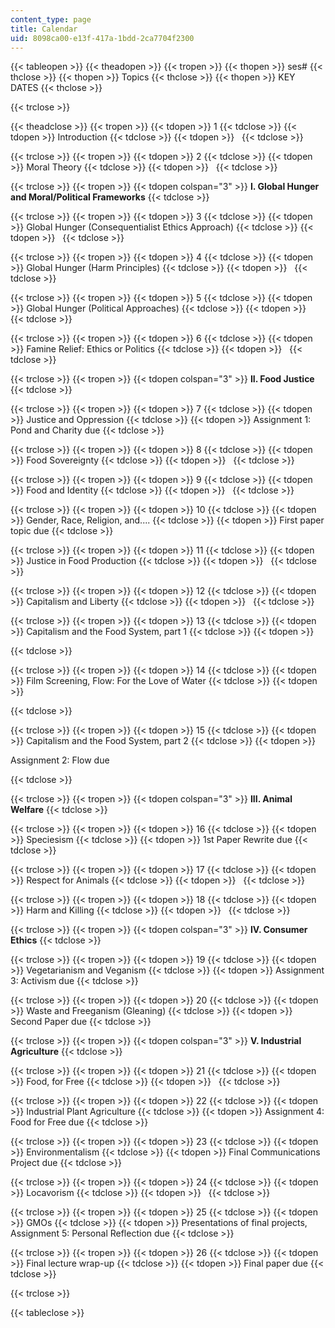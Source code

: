 ```yaml
---
content_type: page
title: Calendar
uid: 8098ca00-e13f-417a-1bdd-2ca7704f2300
---
```


  
{{< tableopen >}}
{{< theadopen >}}
{{< tropen >}}
{{< thopen >}}
ses#
{{< thclose >}}
{{< thopen >}}
Topics
{{< thclose >}}
{{< thopen >}}
KEY DATES
{{< thclose >}}

{{< trclose >}}

{{< theadclose >}}
{{< tropen >}}
{{< tdopen >}}
1
{{< tdclose >}}
{{< tdopen >}}
Introduction
{{< tdclose >}}
{{< tdopen >}}
 
{{< tdclose >}}

{{< trclose >}}
{{< tropen >}}
{{< tdopen >}}
2
{{< tdclose >}}
{{< tdopen >}}
Moral Theory
{{< tdclose >}}
{{< tdopen >}}
 
{{< tdclose >}}

{{< trclose >}}
{{< tropen >}}
{{< tdopen colspan="3" >}}
**I. Global Hunger and Moral/Political Frameworks**
{{< tdclose >}}

{{< trclose >}}
{{< tropen >}}
{{< tdopen >}}
3
{{< tdclose >}}
{{< tdopen >}}
Global Hunger (Consequentialist Ethics Approach)
{{< tdclose >}}
{{< tdopen >}}
 
{{< tdclose >}}

{{< trclose >}}
{{< tropen >}}
{{< tdopen >}}
4
{{< tdclose >}}
{{< tdopen >}}
Global Hunger (Harm Principles)
{{< tdclose >}}
{{< tdopen >}}
 
{{< tdclose >}}

{{< trclose >}}
{{< tropen >}}
{{< tdopen >}}
5
{{< tdclose >}}
{{< tdopen >}}
Global Hunger (Political Approaches)
{{< tdclose >}}
{{< tdopen >}}
 
{{< tdclose >}}

{{< trclose >}}
{{< tropen >}}
{{< tdopen >}}
6
{{< tdclose >}}
{{< tdopen >}}
Famine Relief: Ethics or Politics
{{< tdclose >}}
{{< tdopen >}}
 
{{< tdclose >}}

{{< trclose >}}
{{< tropen >}}
{{< tdopen colspan="3" >}}
**II. Food Justice**
{{< tdclose >}}

{{< trclose >}}
{{< tropen >}}
{{< tdopen >}}
7
{{< tdclose >}}
{{< tdopen >}}
Justice and Oppression
{{< tdclose >}}
{{< tdopen >}}
Assignment 1: Pond and Charity due
{{< tdclose >}}

{{< trclose >}}
{{< tropen >}}
{{< tdopen >}}
8
{{< tdclose >}}
{{< tdopen >}}
Food Sovereignty
{{< tdclose >}}
{{< tdopen >}}
 
{{< tdclose >}}

{{< trclose >}}
{{< tropen >}}
{{< tdopen >}}
9
{{< tdclose >}}
{{< tdopen >}}
Food and Identity
{{< tdclose >}}
{{< tdopen >}}
 
{{< tdclose >}}

{{< trclose >}}
{{< tropen >}}
{{< tdopen >}}
10
{{< tdclose >}}
{{< tdopen >}}
Gender, Race, Religion, and....
{{< tdclose >}}
{{< tdopen >}}
First paper topic due
{{< tdclose >}}

{{< trclose >}}
{{< tropen >}}
{{< tdopen >}}
11
{{< tdclose >}}
{{< tdopen >}}
Justice in Food Production
{{< tdclose >}}
{{< tdopen >}}
 
{{< tdclose >}}

{{< trclose >}}
{{< tropen >}}
{{< tdopen >}}
12
{{< tdclose >}}
{{< tdopen >}}
Capitalism and Liberty
{{< tdclose >}}
{{< tdopen >}}
 
{{< tdclose >}}

{{< trclose >}}
{{< tropen >}}
{{< tdopen >}}
13
{{< tdclose >}}
{{< tdopen >}}
Capitalism and the Food System, part 1
{{< tdclose >}}
{{< tdopen >}}



{{< tdclose >}}

{{< trclose >}}
{{< tropen >}}
{{< tdopen >}}
14
{{< tdclose >}}
{{< tdopen >}}
Film Screening, Flow: For the Love of Water
{{< tdclose >}}
{{< tdopen >}}



{{< tdclose >}}

{{< trclose >}}
{{< tropen >}}
{{< tdopen >}}
15
{{< tdclose >}}
{{< tdopen >}}
Capitalism and the Food System, part 2
{{< tdclose >}}
{{< tdopen >}}


Assignment 2: Flow due


{{< tdclose >}}

{{< trclose >}}
{{< tropen >}}
{{< tdopen colspan="3" >}}
**III. Animal Welfare**
{{< tdclose >}}

{{< trclose >}}
{{< tropen >}}
{{< tdopen >}}
16
{{< tdclose >}}
{{< tdopen >}}
Speciesism
{{< tdclose >}}
{{< tdopen >}}
1st Paper Rewrite due
{{< tdclose >}}

{{< trclose >}}
{{< tropen >}}
{{< tdopen >}}
17
{{< tdclose >}}
{{< tdopen >}}
Respect for Animals
{{< tdclose >}}
{{< tdopen >}}
 
{{< tdclose >}}

{{< trclose >}}
{{< tropen >}}
{{< tdopen >}}
18
{{< tdclose >}}
{{< tdopen >}}
Harm and Killing
{{< tdclose >}}
{{< tdopen >}}
 
{{< tdclose >}}

{{< trclose >}}
{{< tropen >}}
{{< tdopen colspan="3" >}}
**IV. Consumer Ethics**
{{< tdclose >}}

{{< trclose >}}
{{< tropen >}}
{{< tdopen >}}
19
{{< tdclose >}}
{{< tdopen >}}
Vegetarianism and Veganism
{{< tdclose >}}
{{< tdopen >}}
Assignment 3: Activism due
{{< tdclose >}}

{{< trclose >}}
{{< tropen >}}
{{< tdopen >}}
20
{{< tdclose >}}
{{< tdopen >}}
Waste and Freeganism (Gleaning)
{{< tdclose >}}
{{< tdopen >}}
Second Paper due
{{< tdclose >}}

{{< trclose >}}
{{< tropen >}}
{{< tdopen colspan="3" >}}
**V. Industrial Agriculture**
{{< tdclose >}}

{{< trclose >}}
{{< tropen >}}
{{< tdopen >}}
21
{{< tdclose >}}
{{< tdopen >}}
Food, for Free
{{< tdclose >}}
{{< tdopen >}}
 
{{< tdclose >}}

{{< trclose >}}
{{< tropen >}}
{{< tdopen >}}
22
{{< tdclose >}}
{{< tdopen >}}
Industrial Plant Agriculture
{{< tdclose >}}
{{< tdopen >}}
Assignment 4: Food for Free due
{{< tdclose >}}

{{< trclose >}}
{{< tropen >}}
{{< tdopen >}}
23
{{< tdclose >}}
{{< tdopen >}}
Environmentalism
{{< tdclose >}}
{{< tdopen >}}
Final Communications Project due
{{< tdclose >}}

{{< trclose >}}
{{< tropen >}}
{{< tdopen >}}
24
{{< tdclose >}}
{{< tdopen >}}
Locavorism
{{< tdclose >}}
{{< tdopen >}}
 
{{< tdclose >}}

{{< trclose >}}
{{< tropen >}}
{{< tdopen >}}
25
{{< tdclose >}}
{{< tdopen >}}
GMOs
{{< tdclose >}}
{{< tdopen >}}
Presentations of final projects, Assignment 5: Personal Reflection due
{{< tdclose >}}

{{< trclose >}}
{{< tropen >}}
{{< tdopen >}}
26
{{< tdclose >}}
{{< tdopen >}}
Final lecture wrap-up
{{< tdclose >}}
{{< tdopen >}}
Final paper due
{{< tdclose >}}

{{< trclose >}}

{{< tableclose >}}
